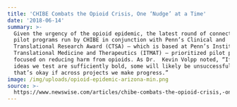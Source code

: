 ```yaml
---
title: 'CHIBE Combats the Opioid Crisis, One ‘Nudge’ at a Time'
date: '2018-06-14'
summary: >-
  Given the urgency of the opioid epidemic, the latest round of connected health
  pilot programs run by CHIBE in conjunction with Penn’s Clinical and
  Translational Research Award (CTSA) – which is based at Penn’s Institute for
  Translational Medicine and Therapeutics (ITMAT) – prioritized pilot projects
  focused on reducing harm from opioids. As Dr.  Kevin Volpp noted, “If the
  ideas we test are sufficiently bold, some will likely be unsuccessful, but
  that’s okay if across projects we make progress.”
image: /img/uploads/opioid-epidemic-arizona-min.png
source: >-
  https://www.newswise.com/articles/chibe-combats-the-opioid-crisis,-one-%E2%80%98nudge%E2%80%99-at-a-time
---
```


